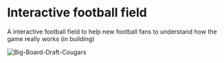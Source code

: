 # Interactive football field
A interactive football field to help new football fans to understand how the game really works (in building)

![Big-Board-Draft-Cougars](https://user-images.githubusercontent.com/99638905/156454386-6ca4f3a4-5aa7-4149-ba28-4e39f9f2aa28.png)
